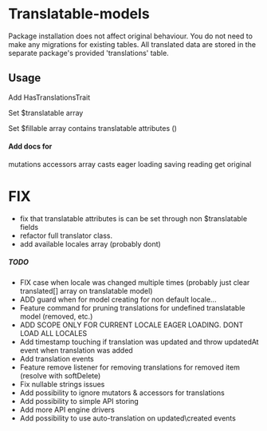 # Translatable-models

Package installation does not affect original behaviour. You do not need to make any migrations for existing tables. 
All translated data are stored in the separate package's provided 'translations' table.

## Usage
Add HasTranslationsTrait

Set $translatable array

Set $fillable array contains translatable attributes ()

#### Add docs for
mutations
accessors
array casts
eager loading
saving
reading
get original

# FIX
- fix that translatable attributes is can be set through non $translatable fields
- refactor full translator class.
- add available locales array (probably dont)

##### TODO
- FIX case when locale was changed multiple times (probably just clear translated[] array on translatable model)
- ADD guard when for model creating for non default locale...
- Feature command for pruning translations for undefined translatable model (removed, etc.)
- ADD SCOPE ONLY FOR CURRENT LOCALE EAGER LOADING. DONT LOAD ALL LOCALES 
- Add timestamp touching if translation was updated and throw updatedAt event when translation was added 
- Add translation events
- Feature remove listener for removing translations for removed item (resolve with softDelete)
- Fix nullable strings issues
- Add possibility to ignore mutators & accessors for translations
- Add possibility to simple API storing 
- Add more API engine drivers
- Add possibility to use auto-translation on updated\created events
